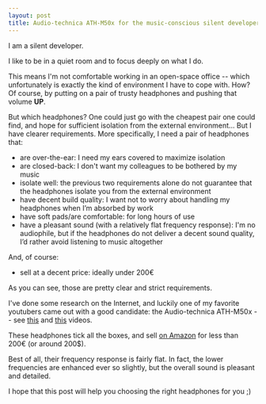 ```yaml
---
layout: post
title: Audio-technica ATH-M50x for the music-conscious silent developer
---
```


I am a silent developer.

I like to be in a quiet room and to focus deeply on what I do. 

This means I'm not comfortable working in an open-space office -- which unfortunately is exactly the kind of environment I have to cope with.
How? Of course, by putting on a pair of trusty headphones and pushing that volume **UP**.

But which headphones? One could just go with the cheapest pair one could find, and hope for sufficient isolation from the external environment... But I have clearer requirements. More specifically, I need a pair of headphones that:

- are over-the-ear: I need my ears covered to maximize isolation
- are closed-back: I don't want my colleagues to be bothered by my music
- isolate well: the previous two requirements alone do not guarantee that the headphones isolate you from the external environment
- have decent build quality: I want not to worry about handling my headphones when I’m absorbed by work
- have soft pads/are comfortable: for long hours of use
- have a pleasant sound (with a relatively flat frequency response): I'm no audiophile, but if the headphones do not deliver a decent sound quality, I’d rather avoid listening to music altogether

And, of course:

- sell at a decent price: ideally under 200€


As you can see, those are pretty clear and strict requirements. 

I've done some research on the Internet, and luckily one of my favorite youtubers came out with a good candidate: the Audio-technica ATH-M50x -- see [this](https://www.youtube.com/watch?v=y5DyEYuvF3o) and [this](https://www.youtube.com/watch?v=lEjwyYOFwZg) videos.

These headphones tick all the boxes, and sell [on Amazon](https://www.amazon.it/Technica-ATH-M50X-Cuffie-Monitor-Professionali/dp/B00HVLUR86) for less than 200€ (or around 200$).

Best of all, their frequency response is fairly flat. In fact, the lower frequencies are enhanced ever so slightly, but the overall sound is pleasant and detailed.

I hope that this post will help you choosing the right headphones for you ;)
